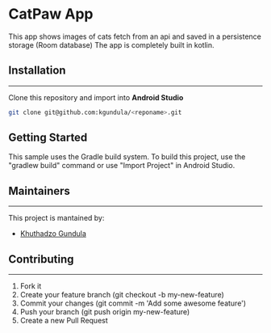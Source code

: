 CatPaw App
===================================
This app shows images of cats fetch from an api and saved in a persistence storage (Room database)
The app is completely built in kotlin.

## Installation
----------------
Clone this repository and import into **Android Studio**
```bash
git clone git@github.com:kgundula/<reponame>.git
```

Getting Started
----------------
This sample uses the Gradle build system.  To build this project, use the
"gradlew build" command or use "Import Project" in Android Studio.

## Maintainers
----------------
This project is mantained by:
* [Khuthadzo Gundula](http://github.com/kgundula)

## Contributing
----------------

1. Fork it
2. Create your feature branch (git checkout -b my-new-feature)
3. Commit your changes (git commit -m 'Add some awesome feature')
4. Push your branch (git push origin my-new-feature)
5. Create a new Pull Request
